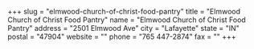+++
slug = "elmwood-church-of-christ-food-pantry"
title = "Elmwood Church of Christ Food Pantry"
name = "Elmwood Church of Christ Food Pantry"
address = "2501 Elmwood Ave"
city = "Lafayette"
state = "IN"
postal = "47904"
website = ""
phone = "765 447-2874"
fax = ""
+++
